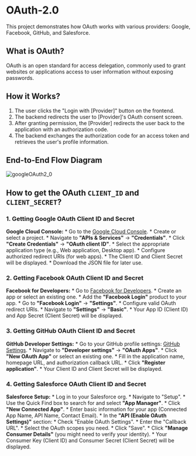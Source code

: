 # OAuth-2.0
This project demonstrates how OAuth works with various providers: Google, Facebook, GitHub, and Salesforce.

## What is OAuth?
OAuth is an open standard for access delegation, commonly used to grant websites or applications access to user information without exposing passwords.

## How it Works?
1. The user clicks the "Login with [Provider]" button on the frontend.
2. The backend redirects the user to [Provider]'s OAuth consent screen.
3. After granting permission, the [Provider] redirects the user back to the application with an authorization code.
4. The backend exchanges the authorization code for an access token and retrieves the user's profile information.

## End-to-End Flow Diagram
![googleOAuth2_0](https://github.com/user-attachments/assets/4aa05729-5ecb-49f7-84a4-0a0838ad6e51)

## How to get the OAuth `CLIENT_ID` and `CLIENT_SECRET`?

### 1. Getting Google OAuth Client ID and Secret
**Google Cloud Console:**
    * Go to the [Google Cloud Console](https://console.cloud.google.com/).
    * Create or select a project.
    * Navigate to **"APIs & Services"** -> **"Credentials"**.
    * Click **"Create Credentials"** -> **"OAuth client ID"**.
    * Select the appropriate application type (e.g., Web application, Desktop app).
    * Configure authorized redirect URIs (for web apps).
    * The Client ID and Client Secret will be displayed.
    * Download the JSON file for later use.


### 2. Getting Facebook OAuth Client ID and Secret
**Facebook for Developers:**
    * Go to [Facebook for Developers](https://developers.facebook.com/).
    * Create an app or select an existing one.
    * Add the **"Facebook Login"** product to your app.
    * Go to **"Facebook Login"** -> **"Settings"**.
    * Configure valid OAuth redirect URIs.
    * Navigate to **"Settings"** -> **"Basic"**.
    * Your App ID (Client ID) and App Secret (Client Secret) will be displayed.


### 3. Getting GitHub OAuth Client ID and Secret
**GitHub Developer Settings:**
    * Go to your GitHub profile settings: [GitHub Settings](https://github.com/settings/profile).
    * Navigate to **"Developer settings"** -> **"OAuth Apps"**.
    * Click **"New OAuth App"** or select an existing one.
    * Fill in the application name, homepage URL, and authorization callback URL.
    * Click **"Register application"**.
    * Your Client ID and Client Secret will be displayed.


### 4. Getting Salesforce OAuth Client ID and Secret
**Salesforce Setup:**
    * Log in to your Salesforce org.
    * Navigate to "Setup".
    * Use the Quick Find box to search for and select **"App Manager"**.
    * Click **"New Connected App"**.
    * Enter basic information for your app (Connected App Name, API Name, Contact Email).
    * In the **"API (Enable OAuth Settings)"** section:
        * Check "Enable OAuth Settings".
        * Enter the "Callback URL".
        * Select the OAuth scopes you need.
    * Click "Save".
    * Click **"Manage Consumer Details"** (you might need to verify your identity).
    * Your Consumer Key (Client ID) and Consumer Secret (Client Secret) will be displayed.



